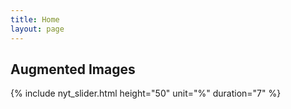```yaml
---
title: Home
layout: page
---
```


## Augmented Images
{% include nyt_slider.html height="50" unit="%" duration="7" %}
